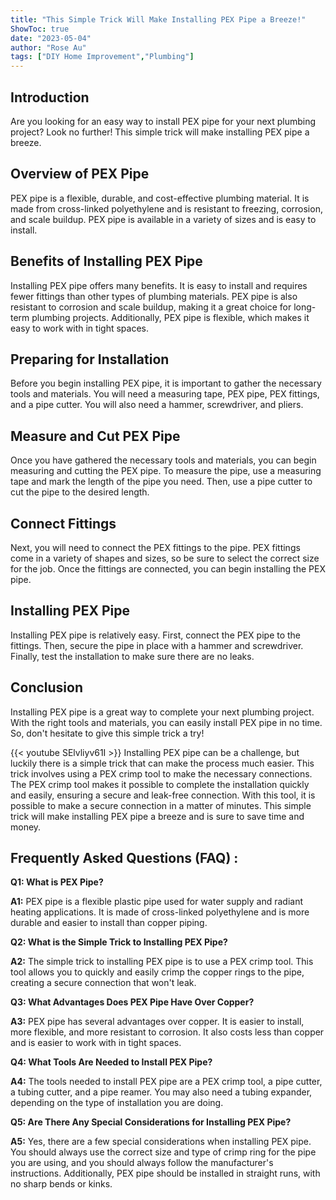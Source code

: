 ```yaml
---
title: "This Simple Trick Will Make Installing PEX Pipe a Breeze!"
ShowToc: true 
date: "2023-05-04"
author: "Rose Au" 
tags: ["DIY Home Improvement","Plumbing"]
---
```

## Introduction 
Are you looking for an easy way to install PEX pipe for your next plumbing project? Look no further! This simple trick will make installing PEX pipe a breeze.

## Overview of PEX Pipe
PEX pipe is a flexible, durable, and cost-effective plumbing material. It is made from cross-linked polyethylene and is resistant to freezing, corrosion, and scale buildup. PEX pipe is available in a variety of sizes and is easy to install.

## Benefits of Installing PEX Pipe
Installing PEX pipe offers many benefits. It is easy to install and requires fewer fittings than other types of plumbing materials. PEX pipe is also resistant to corrosion and scale buildup, making it a great choice for long-term plumbing projects. Additionally, PEX pipe is flexible, which makes it easy to work with in tight spaces.

## Preparing for Installation
Before you begin installing PEX pipe, it is important to gather the necessary tools and materials. You will need a measuring tape, PEX pipe, PEX fittings, and a pipe cutter. You will also need a hammer, screwdriver, and pliers.

## Measure and Cut PEX Pipe
Once you have gathered the necessary tools and materials, you can begin measuring and cutting the PEX pipe. To measure the pipe, use a measuring tape and mark the length of the pipe you need. Then, use a pipe cutter to cut the pipe to the desired length.

## Connect Fittings
Next, you will need to connect the PEX fittings to the pipe. PEX fittings come in a variety of shapes and sizes, so be sure to select the correct size for the job. Once the fittings are connected, you can begin installing the PEX pipe.

## Installing PEX Pipe
Installing PEX pipe is relatively easy. First, connect the PEX pipe to the fittings. Then, secure the pipe in place with a hammer and screwdriver. Finally, test the installation to make sure there are no leaks.

## Conclusion
Installing PEX pipe is a great way to complete your next plumbing project. With the right tools and materials, you can easily install PEX pipe in no time. So, don't hesitate to give this simple trick a try!

{{< youtube SElvliyv61I >}} 
Installing PEX pipe can be a challenge, but luckily there is a simple trick that can make the process much easier. This trick involves using a PEX crimp tool to make the necessary connections. The PEX crimp tool makes it possible to complete the installation quickly and easily, ensuring a secure and leak-free connection. With this tool, it is possible to make a secure connection in a matter of minutes. This simple trick will make installing PEX pipe a breeze and is sure to save time and money.

## Frequently Asked Questions (FAQ) :
**Q1: What is PEX Pipe?**

**A1:** PEX pipe is a flexible plastic pipe used for water supply and radiant heating applications. It is made of cross-linked polyethylene and is more durable and easier to install than copper piping.

**Q2: What is the Simple Trick to Installing PEX Pipe?**

**A2:** The simple trick to installing PEX pipe is to use a PEX crimp tool. This tool allows you to quickly and easily crimp the copper rings to the pipe, creating a secure connection that won't leak.

**Q3: What Advantages Does PEX Pipe Have Over Copper?**

**A3:** PEX pipe has several advantages over copper. It is easier to install, more flexible, and more resistant to corrosion. It also costs less than copper and is easier to work with in tight spaces.

**Q4: What Tools Are Needed to Install PEX Pipe?**

**A4:** The tools needed to install PEX pipe are a PEX crimp tool, a pipe cutter, a tubing cutter, and a pipe reamer. You may also need a tubing expander, depending on the type of installation you are doing.

**Q5: Are There Any Special Considerations for Installing PEX Pipe?**

**A5:** Yes, there are a few special considerations when installing PEX pipe. You should always use the correct size and type of crimp ring for the pipe you are using, and you should always follow the manufacturer's instructions. Additionally, PEX pipe should be installed in straight runs, with no sharp bends or kinks.





